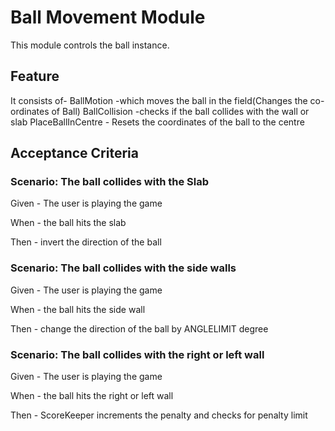 
# Ball Movement Module

This module controls the ball instance.

## Feature

It consists of-
  BallMotion -which moves the ball in the field(Changes the co-ordinates of Ball)
  BallCollision -checks if the ball collides with the wall or slab
  PlaceBallInCentre - Resets the coordinates of the ball to the centre

## Acceptance Criteria

### Scenario: The ball collides with the Slab

  Given - The user is playing the game

  When - the ball hits the slab

  Then - invert the direction of the ball

### Scenario: The ball collides with the side walls

  Given - The user is playing the game

  When - the ball hits the side wall

  Then - change the direction of the ball by ANGLELIMIT degree

### Scenario: The ball collides with the right or left wall

  Given - The user is playing the game

  When - the ball hits the right or left wall

  Then - ScoreKeeper increments the penalty and checks for penalty limit
